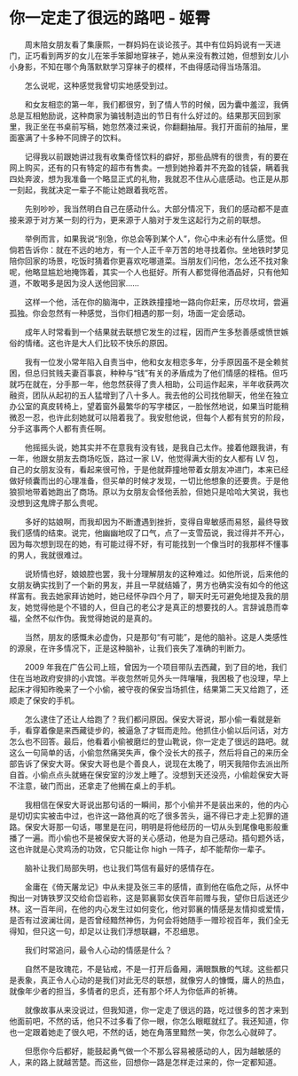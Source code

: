 # 你一定走了很远的路吧 - 姬霄

　　周末陪女朋友看了集康熙，一群妈妈在谈论孩子。其中有位妈妈说有一天进门，正巧看到两岁的女儿在笨手笨脚地穿袜子，她从来没有教过她，但想到女儿小小身影，不知在哪个角落默默学习穿袜子的模样，不由得感动得当场落泪。

　　怎么说呢，这种感觉我曾切实地感受到过。

　　和女友相恋的第一年，我们都很穷，到了情人节的时候，因为囊中羞涩，我俩总是互相勉励说，这种商家为骗钱制造出的节日有什么好过的。结果那天回到家里，我正坐在书桌前写稿，她忽然凑过来说，你翻翻抽屉。我打开面前的抽屉，里面塞满了十多种不同牌子的饮料。

　　记得我以前跟她讲过我有收集奇怪饮料的癖好，那些品牌有的很贵，有的要在网上购买，还有的只有特定的超市有售卖。一想到她拎着并不充盈的钱袋，瞒着我四处奔波，想为我准备一个略显正式的礼物，我就忍不住从心底感动。也正是从那一刻起，我就决定一辈子不能让她跟着我吃苦。

　　先别吵吵，我当然明白自己在感动什么。大部分情况下，我们的感动都不是直接来源于对方某一刻的行为，更来源于人脑对于发生这起行为之前的联想。

　　举例而言，如果我说“别急，你总会等到某个人”，你心中未必有什么感觉。但倘若告诉你：就在不远的地方，有一个人正千辛万苦的地寻找着你。坐地铁时梦见陪你回家的场景，吃饭时猜着你更喜欢吃哪道菜。当朋友们问他，怎么还不找对象呢，他略显尴尬地掩饰着，其实一个人也挺好。所有人都觉得他酒品好，只有他知道，不敢喝多是因为没人送他回家……

　　这样一个他，活在你的脑海中，正跌跌撞撞地一路向你赶来，历尽坎坷，尝遍孤独。你会忽然有一种感觉，当你们相遇的那一刻，场面一定会感动。

　　成年人时常看到一个结果就去联想它发生的过程，因而产生多愁善感或愤世嫉俗的情绪。这也许是大人们比较不快乐的原因。

　　我有一位发小常年陷入自责当中，他和女友相恋多年，分手原因虽不是全赖贫困，但总归贫贱夫妻百事哀，种种与“钱”有关的矛盾成为了他们情感的桎梏。但巧就巧在就在，分手那一年，他忽然获得了贵人相助，公司运作起来，半年收获两次融资，团队从起初的五人猛增到了八十多人。我去他的公司找他聊天，他坐在独立办公室的真皮转椅上，望着窗外最繁华的写字楼区，一脸怅然地说，如果当时能稍微忍一忍，也许此刻她就可以陪着我了。我安慰他说，但每个人都有贫穷的阶段，分手这事两个人都有责任啊。

　　他摇摇头说，她其实并不在意我有没有钱，是我自己太作。接着他跟我讲，有一年，他跟女朋友去商场吃饭，路过一家 LV，他觉得满大街的女人都有 LV 包，自己的女朋友没有，看起来很可怜，于是他就莽撞地带着女朋友冲进门，本来已经做好倾囊而出的心理准备，但买单的时候才发现，一切比他想象的还要贵。于是他狼狈地带着她跑出了商场。原以为女朋友会怪他丢脸，但她只是哈哈大笑说，我也没想到这鬼牌子那么贵呢。

　　多好的姑娘啊，而我却因为不断遭遇到挫折，变得自卑敏感而易怒，最终导致我们感情的结束。说完，他幽幽地叹了口气，点了一支雪茄说，我过得并不开心，因为每次想到现在的她，有可能过得不好，有可能找到一个像当时的我那样不懂事的男人，我就很难过。

　　说矫情也好，娘娘腔也罢，我十分理解朋友的这种难过。如他所说，后来他的女朋友确实找到了一个新的男友，并且一早就结婚了，男方也确实没有如今的他这样富有。我去她家拜访她时，她已经怀孕四个月了，聊天时无可避免地提及我的朋友，她觉得他是个不错的人，但自己的老公才是真正的想要找的人。言辞诚恳而幸福，全然不似作伪。我觉得她说的是真的。

　　当然，朋友的感慨未必虚伪，只是那句“有可能”，是他的脑补。这是人类感性的源泉，在许多情况下，正是这种脑补，让我们丧失了准确的判断力。

　　2009 年我在广告公司上班，曾因为一个项目带队去西藏，到了目的地，我们住在当地政府安排的小宾馆。半夜忽然听见外头一阵嚷嚷，我困极了也没理，早上起床才得知昨晚来了一个小偷，被守夜的保安当场抓住，结果第二天又给跑了，还顺走了保安的手机。

　　怎么逮住了还让人给跑了？我们都问原因。保安大哥说，那小偷一看就是新手，看穿着像是来西藏徒步的，被逼急了才铤而走险。他抓住小偷以后问话，对方怎么也不回答。最后，他看着小偷被磨烂的登山靴说，你一定走了很远的路吧。就这么一句简单的话，小偷忽然痛哭失声，像个没长大的孩子，然后将自己的来历全部告诉了保安大哥。保安大哥也是个善良人，说现在太晚了，明天我陪你去派出所自首。小偷点点头就蜷在保安室的沙发上睡了。没想到天还没亮，小偷趁保安大哥不注意，破门而出，还拿走了他搁在桌上的手机。

　　我相信在保安大哥说出那句话的一瞬间，那个小偷并不是装出来的，他的内心是切切实实被击中过，也许这一路他真的吃了很多苦头，逼不得已才走上犯罪的道路。保安大哥那一句话，哪里是在问，明明是将他经历的一切从头到尾像电影般重播了一遍。而小偷也不是被保安大哥的关心感动，他是为自己感动。插句题外话，这也许就是心灵鸡汤的功效，它只能让你 high 一阵子，却不能帮你一辈子。

　　脑补让我们局部失明，也让我们笃信有最好的感情存在。

　　金庸在《倚天屠龙记》中从未提及张三丰的感情，直到他在临危之际，从怀中掏出一对铸铁罗汉交给俞岱岩称，这是郭襄郭女侠百年前赠与我，望你日后送还少林。这一百年间，在他的内心发生过如何变化，他对郭襄的情感是友情抑或爱情，是否有过波澜壮阔，是否曾经黯然神伤，为何会将她随手一赠珍视百年，我们全无得知，但只这一句，却足以让我们浮想联翩，不忍细思。

　　我们时常追问，最令人心动的情感是什么？

　　自然不是玫瑰花，不是钻戒，不是一打开后备厢，满眼飘散的气球。这些都只是表象，真正令人心动的是我们对此无尽的联想，就像穷人的慷慨，庸人的热血，就像年少者的担当，多情者的忠贞，还有那个坏人为你低声的祈祷。

　　就像故事从来没说过，但我知道，你一定走了很远的路，吃过很多的苦才来到他面前吧，不然的话，他只不过多看了你一眼，你怎么眼眶就红了。我还知道，你也一定跟着她走了很久吧，不然的话，她在角落里黯然一笑，你怎么心就碎了。

　　但愿你今后都好，能鼓起勇气做一个不那么容易被感动的人，因为越敏感的人，来的路上就越苦楚。而这些，回想你一路是怎样走过来的，你一定都知道。




